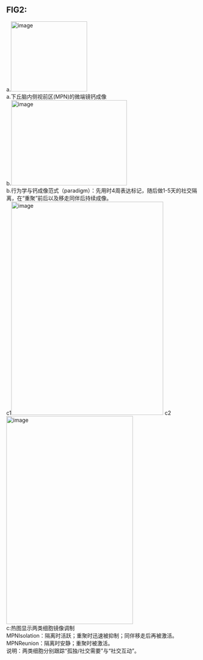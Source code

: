 ## FIG2:
a.<img width="201" height="185" alt="image" src="https://github.com/user-attachments/assets/743b0326-3dbb-4d2d-bbbf-64dde84a1d65" />  
a.下丘脑内侧视前区(MPN)的微端镜钙成像   
b.<img width="305" height="225" alt="image" src="https://github.com/user-attachments/assets/b8ac1837-9272-4e0d-947a-b8eee9c329d5" />  
b.行为学与钙成像范式（paradigm）：先用时4周表达标记，随后做1-5天的社交隔离，在“重聚”前后以及移走同伴后持续成像。  
c1<img width="401" height="563" alt="image" src="https://github.com/user-attachments/assets/31db7c90-3c06-4765-8fb3-d8919672a6ff" />
c2<img width="334" height="549" alt="image" src="https://github.com/user-attachments/assets/7c6f9de6-56b5-497f-8a4c-f8acc9cd576a" />  
c:热图显示两类细胞镜像调制  
MPNIsolation：隔离时活跃；重聚时迅速被抑制；同伴移走后再被激活。  
MPNReunion：隔离时安静；重聚时被激活。  
说明：两类细胞分别跟踪“孤独/社交需要”与“社交互动”。
